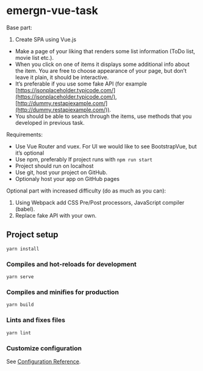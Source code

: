 # emergn-vue-task

Base part:

1. Create SPA using Vue.js
- Make a page of your liking that renders some list information (ToDo list, movie list etc.).
- When you click on one of items it displays some additional info about the item. You are free to choose appearance of your page, but don’t leave it plain, it should be interactive.
- It’s preferable if you use some fake API (for example [https://jsonplaceholder.typicode.com/](https://jsonplaceholder.typicode.com/), [http://dummy.restapiexample.com/](http://dummy.restapiexample.com/)).
- You should be able to search through the items, use methods that you developed in previous task.

Requirements:

- Use Vue Router and vuex. For UI we would like to see BootstrapVue, but it’s optional
- Use npm, preferably If project runs with `npm run start`
- Project should run on localhost
- Use git, host your project on GitHub.
- Optionaly host your app on GitHub pages

Optional part with increased difficulty (do as much as you can):

1. Using Webpack add CSS Pre/Post processors, JavaScript compiler (babel).
2. Replace fake API with your own.

## Project setup
```
yarn install
```

### Compiles and hot-reloads for development
```
yarn serve
```

### Compiles and minifies for production
```
yarn build
```

### Lints and fixes files
```
yarn lint
```

### Customize configuration
See [Configuration Reference](https://cli.vuejs.org/config/).
